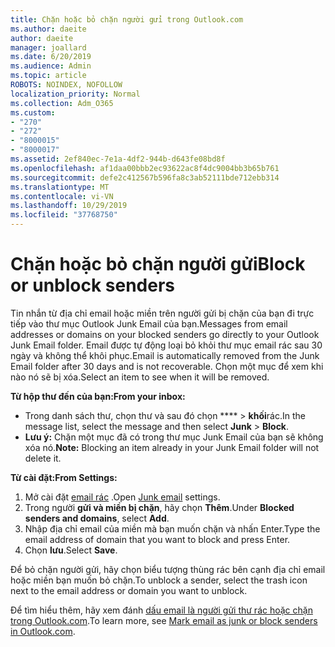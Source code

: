 ```yaml
---
title: Chặn hoặc bỏ chặn người gửi trong Outlook.com
ms.author: daeite
author: daeite
manager: joallard
ms.date: 6/20/2019
ms.audience: Admin
ms.topic: article
ROBOTS: NOINDEX, NOFOLLOW
localization_priority: Normal
ms.collection: Adm_O365
ms.custom:
- "270"
- "272"
- "8000015"
- "8000017"
ms.assetid: 2ef840ec-7e1a-4df2-944b-d643fe08bd8f
ms.openlocfilehash: af1daa00bbb2ec93622ac8f4dc9004bb3b65b761
ms.sourcegitcommit: defe2c412567b596fa8c3ab52111bde712ebb314
ms.translationtype: MT
ms.contentlocale: vi-VN
ms.lasthandoff: 10/29/2019
ms.locfileid: "37768750"
---
```

# <a name="block-or-unblock-senders"></a><span data-ttu-id="b6011-102">Chặn hoặc bỏ chặn người gửi</span><span class="sxs-lookup"><span data-stu-id="b6011-102">Block or unblock senders</span></span>

<span data-ttu-id="b6011-103">Tin nhắn từ địa chỉ email hoặc miền trên người gửi bị chặn của bạn đi trực tiếp vào thư mục Outlook Junk Email của bạn.</span><span class="sxs-lookup"><span data-stu-id="b6011-103">Messages from email addresses or domains on your blocked senders go directly to your Outlook Junk Email folder.</span></span> <span data-ttu-id="b6011-104">Email được tự động loại bỏ khỏi thư mục email rác sau 30 ngày và không thể khôi phục.</span><span class="sxs-lookup"><span data-stu-id="b6011-104">Email is automatically removed from the Junk Email folder after 30 days and is not recoverable.</span></span> <span data-ttu-id="b6011-105">Chọn một mục để xem khi nào nó sẽ bị xóa.</span><span class="sxs-lookup"><span data-stu-id="b6011-105">Select an item to see when it will be removed.</span></span>

<span data-ttu-id="b6011-106">**Từ hộp thư đến của bạn:**</span><span class="sxs-lookup"><span data-stu-id="b6011-106">**From your inbox:**</span></span>

- <span data-ttu-id="b6011-107">Trong danh sách thư, chọn thư và sau đó chọn \*\*\*\* > **khối**rác.</span><span class="sxs-lookup"><span data-stu-id="b6011-107">In the message list, select the message and then select **Junk** > **Block**.</span></span>
- <span data-ttu-id="b6011-108">**Lưu ý:** Chặn một mục đã có trong thư mục Junk Email của bạn sẽ không xóa nó.</span><span class="sxs-lookup"><span data-stu-id="b6011-108">**Note:** Blocking an item already in your Junk Email folder will not delete it.</span></span>

<span data-ttu-id="b6011-109">**Từ cài đặt:**</span><span class="sxs-lookup"><span data-stu-id="b6011-109">**From Settings:**</span></span>

1. <span data-ttu-id="b6011-110">Mở cài đặt [email rác](https://outlook.live.com/mail/options/mail/junkEmail) .</span><span class="sxs-lookup"><span data-stu-id="b6011-110">Open [Junk email](https://outlook.live.com/mail/options/mail/junkEmail) settings.</span></span>
2. <span data-ttu-id="b6011-111">Trong người **gửi và miền bị chặn**, hãy chọn **Thêm**.</span><span class="sxs-lookup"><span data-stu-id="b6011-111">Under **Blocked senders and domains**, select **Add**.</span></span>
3. <span data-ttu-id="b6011-112">Nhập địa chỉ email của miền mà bạn muốn chặn và nhấn Enter.</span><span class="sxs-lookup"><span data-stu-id="b6011-112">Type the email address of domain that you want to block and press Enter.</span></span>
4. <span data-ttu-id="b6011-113">Chọn **lưu**.</span><span class="sxs-lookup"><span data-stu-id="b6011-113">Select **Save**.</span></span>

<span data-ttu-id="b6011-114">Để bỏ chặn người gửi, hãy chọn biểu tượng thùng rác bên cạnh địa chỉ email hoặc miền bạn muốn bỏ chặn.</span><span class="sxs-lookup"><span data-stu-id="b6011-114">To unblock a sender, select the trash icon next to the email address or domain you want to unblock.</span></span>

<span data-ttu-id="b6011-115">Để tìm hiểu thêm, hãy xem đánh [dấu email là người gửi thư rác hoặc chặn trong Outlook.com](https://support.office.com/article/a3ece97b-82f8-4a5e-9ac3-e92fa6427ae4?wt.mc_id=Office_Outlook_com_Alchemy).</span><span class="sxs-lookup"><span data-stu-id="b6011-115">To learn more, see [Mark email as junk or block senders in Outlook.com](https://support.office.com/article/a3ece97b-82f8-4a5e-9ac3-e92fa6427ae4?wt.mc_id=Office_Outlook_com_Alchemy).</span></span>